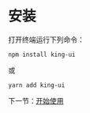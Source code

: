 # 安装

打开终端运行下列命令：

```
npm install king-ui
```

或

```
yarn add king-ui
```

下一节：[开始使用](#/doc/get-started)